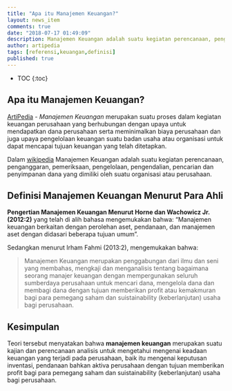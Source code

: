 ```yaml
---
title: "Apa itu Manajemen Keuangan?"
layout: news_item
comments: true
date: "2018-07-17 01:49:09"
description: Manajemen Keuangan adalah suatu kegiatan perencanaan, penganggaran, pemeriksaan, pengelolaan, pengendalian, pencarian dan penyimpanan dana yang dimiliki oleh suatu organisasi atau perusahaan.
author: artipedia
tags: [referensi,keuangan,definisi]
published: true
---
```

* TOC
{:toc}

## Apa itu Manajemen Keuangan?
[ArtiPedia](/ "ArtiPedia") - *Manajemen Keuangan* merupakan suatu proses dalam kegiatan keuangan perusahaan yang berhubungan dengan upaya untuk mendapatkan dana perusahaan serta meminimalkan biaya perusahaan dan juga upaya pengelolaan keuangan suatu badan usaha atau organisasi untuk dapat mencapai tujuan keuangan yang telah ditetapkan.

Dalam [wikipedia](https://id.wikipedia.org/wiki/Manajemen_keuangan "Manajemen Keuangan") Manajemen Keuangan adalah suatu kegiatan perencanaan, penganggaran, pemeriksaan, pengelolaan, pengendalian, pencarian dan penyimpanan dana yang dimiliki oleh suatu organisasi atau perusahaan.

## Definisi Manajemen Keuangan Menurut Para Ahli
**Pengertian Manajemen Keuangan Menurut Horne dan Wachowicz Jr. (2012:2)** yang telah di alih bahasa mengemukakan bahwa: “Manajemen keuangan berkaitan dengan perolehan aset, pendanaan, dan manajemen aset dengan didasari beberapa tujuan umum”.

Sedangkan menurut Irham Fahmi (2013:2), mengemukakan bahwa:
> Manajemen Keuangan merupakan penggabungan dari ilmu dan seni yang membahas, mengkaji dan menganalisis tentang bagaimana seorang manajer keuangan dengan mempergunakan seluruh sumberdaya perusahaan untuk mencari dana, mengelola dana dan membagi dana dengan tujuan memberikan profit atau kemakmuran bagi para pemegang saham dan suistainability (keberlanjutan) usaha bagi perusahaan.

## Kesimpulan
Teori tersebut menyatakan bahwa **manajemen keuangan** merupakan suatu kajian dan perencanaan analisis untuk mengetahui mengenai keadaan keuangan yang terjadi pada perusahaan, baik itu mengenai keputusan inventasi, pendanaan bahkan aktiva perusahaan dengan tujuan memberikan profit bagi para pemegang saham dan suistainability (keberlanjutan) usaha bagi perusahaan.
